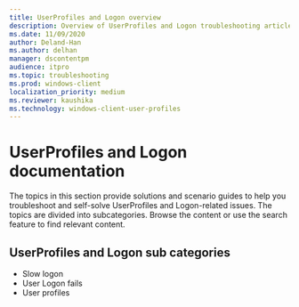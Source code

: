 ```yaml
---
title: UserProfiles and Logon overview
description: Overview of UserProfiles and Logon troubleshooting articles.
ms.date: 11/09/2020
author: Deland-Han
ms.author: delhan
manager: dscontentpm
audience: itpro
ms.topic: troubleshooting
ms.prod: windows-client
localization_priority: medium
ms.reviewer: kaushika
ms.technology: windows-client-user-profiles
---
```

# UserProfiles and Logon documentation

The topics in this section provide solutions and scenario guides to help you troubleshoot and self-solve UserProfiles and Logon-related issues. The topics are divided into subcategories. Browse the content or use the search feature to find relevant content.

## UserProfiles and Logon sub categories

- Slow logon
- User Logon fails
- User profiles
